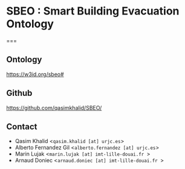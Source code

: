 # SBEO : Smart Building Evacuation Ontology
===

## Ontology
https://w3id.org/sbeo#

## Github
https://github.com/qasimkhalid/SBEO/

## Contact

- Qasim Khalid <`qasim.khalid [at] urjc.es`>
- Alberto Fernandez Gil <`alberto.fernandez [at] urjc.es`>
- Marin Lujak <`marin.lujak [at] imt-lille-douai.fr `>
- Arnaud Doniec <`arnaud.doniec [at] imt-lille-douai.fr `>